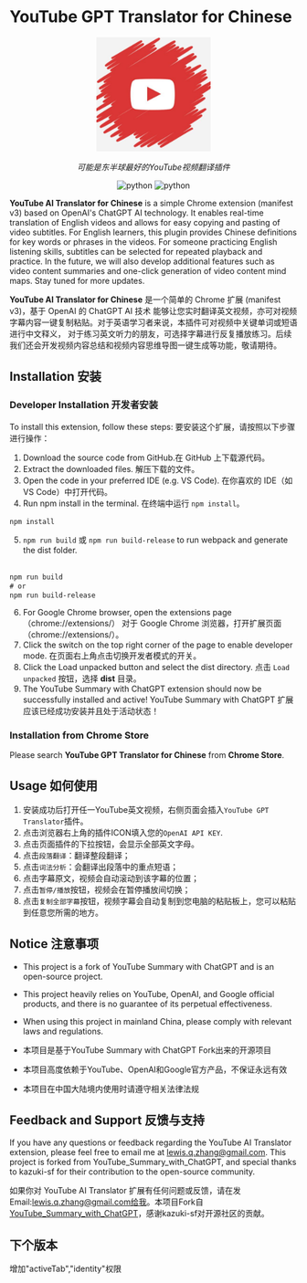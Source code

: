 # YouTube GPT Translator for Chinese

<div align="center">
  <img src="./src/images/icon.png" width="200"/>
</div>
<p align="center">
  <em>可能是东半球最好的YouTube视频翻译插件</em>
</p>
<p align="center">
    <img src="https://img.shields.io/badge/manifest-v3-blue" alt="python">
    <img src="https://img.shields.io/badge/chrome-116-red" alt="python">
</p>

**YouTube AI Translator for Chinese** is a simple Chrome extension (manifest v3) based on OpenAI's ChatGPT AI technology. It enables real-time translation of English videos and allows for easy copying and pasting of video subtitles. For English learners, this plugin provides Chinese definitions for key words or phrases in the videos. For someone practicing English listening skills, subtitles can be selected for repeated playback and practice. In the future, we will also develop additional features such as video content summaries and one-click generation of video content mind maps. Stay tuned for more updates.

**YouTube AI Translator for Chinese** 是一个简单的 Chrome 扩展 (manifest v3)，基于 OpenAI 的 ChatGPT AI 技术
能够让您实时翻译英文视频，亦可对视频字幕内容一键复制粘贴。对于英语学习者来说，本插件可对视频中关键单词或短语进行中文释义，
对于练习英文听力的朋友，可选择字幕进行反复播放练习。后续我们还会开发视频内容总结和视频内容思维导图一键生成等功能，敬请期待。

## Installation 安装

### Developer Installation 开发者安装

To install this extension, follow these steps:
要安装这个扩展，请按照以下步骤进行操作：

1. Download the source code from GitHub.在 GitHub 上下载源代码。
2. Extract the downloaded files. 解压下载的文件。
3. Open the code in your preferred IDE (e.g. VS Code). 在你喜欢的 IDE（如 VS Code）中打开代码。
4. Run npm install in the terminal. 在终端中运行 `npm install`。

```
npm install
```

5. `npm run build` 或 `npm run build-release` to run webpack and generate the dist folder.

```

npm run build
# or
npm run build-release
```

6. For Google Chrome browser, open the extensions page（chrome://extensions/）  对于 Google Chrome 浏览器，打开扩展页面（chrome://extensions/）。
7. Click the switch on the top right corner of the page to enable developer mode. 在页面右上角点击切换开发者模式的开关。
8. Click the Load unpacked button and select the dist directory. 点击 `Load unpacked` 按钮，选择 **dist** 目录。
9. The YouTube Summary with ChatGPT extension should now be successfully installed and active! YouTube Summary with ChatGPT 扩展应该已经成功安装并且处于活动状态！

### Installation from Chrome Store

Please search **YouTube GPT Translator for Chinese** from **Chrome Store**.

## Usage 如何使用

1. 安装成功后打开任一YouTube英文视频，右侧页面会插入`YouTube GPT Translator`插件。
2. 点击浏览器右上角的插件ICON填入您的`OpenAI API KEY`.
3. 点击页面插件的下拉按钮，会显示全部英文字母。
4. 点击`段落翻译`：翻译整段翻译；
5. 点击`词法分析`：会翻译出段落中的重点短语；
6. 点击字幕原文，视频会自动滚动到该字幕的位置；
7. 点击`暂停/播放`按钮，视频会在暂停播放间切换；
8. 点击`复制全部字幕`按钮，视频字幕会自动复制到您电脑的粘贴板上，您可以粘贴到任意您所需的地方。

## Notice 注意事项 

- This project is a fork of YouTube Summary with ChatGPT and is an open-source project.
- This project heavily relies on YouTube, OpenAI, and Google official products, and there is no guarantee of its perpetual effectiveness.
- When using this project in mainland China, please comply with relevant laws and regulations.


- 本项目是基于YouTube Summary with ChatGPT Fork出来的开源项目
- 本项目高度依赖于YouTube、OpenAI和Google官方产品，不保证永远有效
- 本项目在中国大陆境内使用时请遵守相关法律法规

## Feedback and Support 反馈与支持

If you have any questions or feedback regarding the YouTube AI Translator extension, please feel free to email me at lewis.q.zhang@gmail.com.
This project is forked from YouTube_Summary_with_ChatGPT, and special thanks to kazuki-sf for their contribution to the open-source community.

如果你对 YouTube AI Translator 扩展有任何问题或反馈，请在发Email:lewis.q.zhang@gmail.com给我。本项目Fork自[YouTube_Summary_with_ChatGPT](https://github.com/kazuki-sf/YouTube_Summary_with_ChatGPT)，感谢kazuki-sf对开源社区的贡献。

## 下个版本 
增加"activeTab","identity"权限

